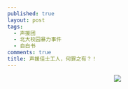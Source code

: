 ```yaml
---
published: true
layout: post
tags:
  - 声援团
  - 北大校园暴力事件
  - 自白书
comments: true
title: 声援佳士工人，何罪之有？！
---
```



<p align="center"><img src="http://api.superbed.cn/pic/5bf3c19bc4ff9e1b63fc0756"></p>


